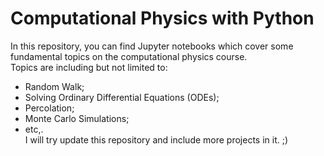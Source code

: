 # Computational Physics with Python
In this repository, you can find Jupyter notebooks which cover some fundamental topics on the computational physics course. <br>
Topics are including but not limited to:
* Random Walk;
* Solving Ordinary Differential Equations (ODEs);
* Percolation;
* Monte Carlo Simulations;
* etc,. <br>
I will try update this repository and include more projects in it. ;)
